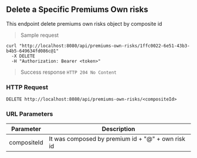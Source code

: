 ## Delete a Specific Premiums Own risks

This endpoint delete premiums own risks object by composite id

> Sample request 

```shell
curl "http://localhost:8080/api/premiums-own-risks/1ffc0022-6e51-43b3-b4b5-649634fd086c@1"
  -X DELETE
  -H "Authorization: Bearer <token>"
```

> Success response <code>HTTP 204 No Content</code>

### HTTP Request

`DELETE http://localhost:8080/api/premiums-own-risks/<compositeId>`

### URL Parameters

Parameter | Description
--------- | -----------
compositeId | It was composed by premium id + "@" + own risk id
